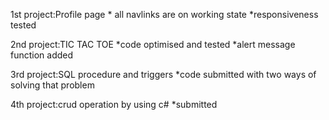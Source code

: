 1st project:Profile page
      * all navlinks are on working state
      *responsiveness tested

2nd project:TIC TAC TOE 
     *code optimised and tested
     *alert message function added

3rd project:SQL procedure and triggers
     *code submitted with two ways of solving that problem

4th project:crud operation by using c#
     *submitted
     